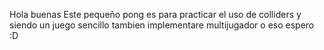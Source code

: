 Hola buenas
Este pequeño pong es para practicar el uso de colliders y siendo un juego sencillo tambien implementare multijugador o eso espero :D
